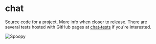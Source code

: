 # chat
Source code for a project. More info when closer to release.
There are several tests hosted with GitHub pages at [chat-tests](https://github.com/LuckehPickle/chat-tests#chat-tests) if you're interested.

![Spoopy](http://i.imgur.com/hbEh3VV.png "Spoopy")
